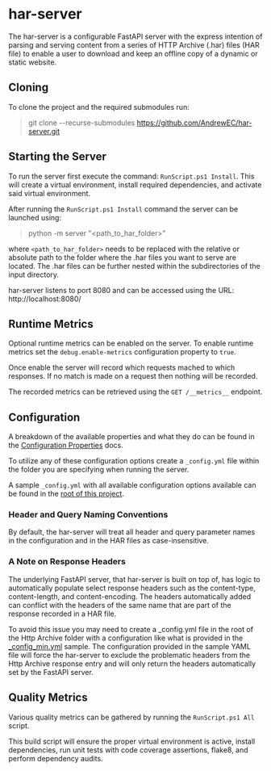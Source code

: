 # har-server
The har-server is a configurable FastAPI server with the express intention of parsing and serving content
from a series of HTTP Archive (.har) files (HAR file) to enable a user to download and keep an offline copy of
a dynamic or static website.

## Cloning
To clone the project and the required submodules run:
> git clone --recurse-submodules https://github.com/AndrewEC/har-server.git

## Starting the Server
To run the server first execute the command: `RunScript.ps1 Install`. This will create a virtual environment, install required dependencies, and activate said virtual environment.

After running the `RunScript.ps1 Install` command the server can be launched using:
> python -m server "<path_to_har_folder>"

where `<path_to_har_folder>` needs to be replaced with the relative or absolute path to the folder where the .har files you want to serve are located. The .har files can be further nested within the subdirectories of the input directory.

har-server listens to port 8080 and can be accessed using the URL: http://localhost:8080/

## Runtime Metrics
Optional runtime metrics can be enabled on the server. To enable runtime metrics set the `debug.enable-metrics` configuration property to `true`.

Once enable the server will record which requests mached to which responses. If no match is made on a request then nothing will be recorded.

The recorded metrics can be retrieved using the `GET /__metrics__` endpoint.

## Configuration
A breakdown of the available properties and what they do can be found in the [Configuration Properties](./ConfigurationProperties.md) docs.

To utilize any of these configuration options create a `_config.yml` file within the folder you are specifying when running the server.

A sample `_config.yml` with all available configuration options available can be found in the [root of this project](./configs/_config.yml).

### Header and Query Naming Conventions
By default, the har-server will treat all header and query parameter names in the configuration and in the HAR files as case-insensitive.

### A Note on Response Headers
The underlying FastAPI server, that har-server is built on top of, has logic to automatically populate select response headers such as the content-type, content-length, and content-encoding. The headers automatically added can conflict with the headers of the same name that are part of the response recorded in a HAR file.

To avoid this issue you may need to create a _config.yml file in the root of the Http Archive folder with a configuration like what is provided in the [_config_min.yml](./configs/_config_min.yml) sample. The configuration provided in the sample YAML file will force the har-server to exclude the problematic headers from the Http Archive response entry and will only return the headers automatically set by the FastAPI server.


## Quality Metrics

Various quality metrics can be gathered by running the `RunScript.ps1 All` script. 

This build script will ensure the proper virtual environment is active, install dependencies, run unit tests with code coverage assertions, flake8, and perform dependency audits.
